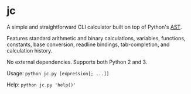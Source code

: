 # jc
A simple and straightforward CLI calculator built on top of Python's [AST](https://docs.python.org/3.8/library/ast.html).

Features standard arithmetic and binary calculations,
variables, functions, constants, base conversion, readline bindings, tab-completion, and calculation history.

No external dependencies. Supports both Python 2 and 3.

Usage: `python jc.py [expression[; ...]]`

Help: `python jc.py 'help()'`
